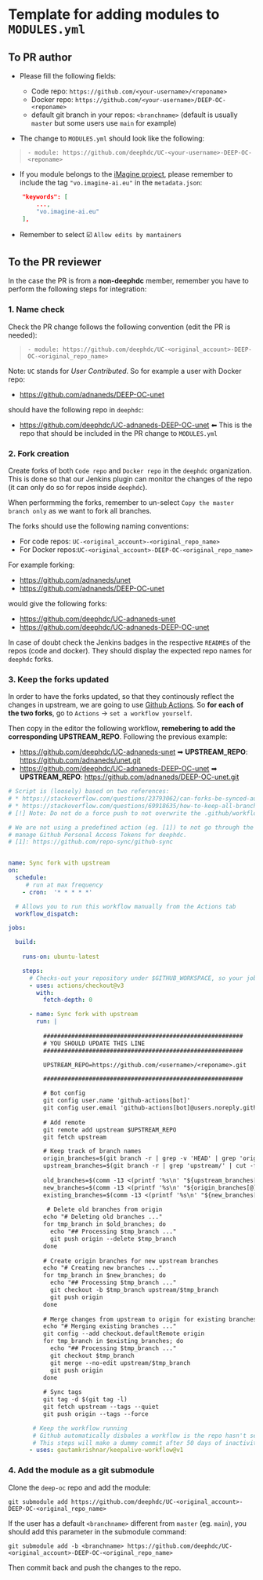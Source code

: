 # Template for adding modules to `MODULES.yml`


## To PR author

* Please fill the following fields:
  - Code repo: `https://github.com/<your-username>/<reponame>`
  - Docker repo: `https://github.com/<your-username>/DEEP-OC-<reponame>`
  - default git branch in your repos: `<branchname>` (default is usually `master` but some users use `main` for example) 

* The change to `MODULES.yml` should look like the following:
> `- module: https://github.com/deephdc/UC-<your-username>-DEEP-OC-<reponame>`

* If you module belongs to the [iMagine project](https://www.imagine-ai.eu/), please remember to include the tag `"vo.imagine-ai.eu"` in the `metadata.json`:
```json
    "keywords": [
        ...,
        "vo.imagine-ai.eu"
    ],
```

* Remember to select :ballot_box_with_check: `Allow edits by mantainers`


## To the PR reviewer
  
In the case the PR is from a **non-deephdc** member, remember you have to perform the following steps for integration:

### 1. Name check

Check the PR change follows the following convention (edit the PR is needed):

> `- module: https://github.com/deephdc/UC-<original_account>-DEEP-OC-<original_repo_name>`

Note: `UC` stands for _User Contributed_.
So for example a user with Docker repo:
- https://github.com/adnaneds/DEEP-OC-unet

should have the following repo in `deephdc`:
- https://github.com/deephdc/UC-adnaneds-DEEP-OC-unet ⬅ This is the repo that should be included in the PR change to `MODULES.yml`

### 2. Fork creation

Create forks of both `Code repo` and `Docker repo` in the `deephdc` organization. 
This is done so that our Jenkins plugin can monitor the changes of the repo (it can only do so for repos inside `deephdc`).

When performming the forks, remember to un-select `Copy the master branch only` as we want to fork all branches.

The forks should use the following naming conventions:
- For code repos: `UC-<original_account>-<original_repo_name>`
- For Docker repos:`UC-<original_account>-DEEP-OC-<original_repo_name>`

For example forking:
- https://github.com/adnaneds/unet
- https://github.com/adnaneds/DEEP-OC-unet

would give the following forks:
- https://github.com/deephdc/UC-adnaneds-unet
- https://github.com/deephdc/UC-adnaneds-DEEP-OC-unet

In case of doubt check the Jenkins badges in the respective `README`s of the repos (code and docker). They should display the expected repo names for `deephdc` forks.

### 3. Keep the forks updated

In order to have the forks updated, so that they continously reflect the changes in upstream, we are going to use [Github Actions](https://github.com/features/actions).
So **for each of the two forks**, go to `Actions` &#8594; `set a workflow yourself`.

Then copy in the editor the following workflow, **remebering to add the corresponding UPSTREAM_REPO**. Following the previous example:
- https://github.com/deephdc/UC-adnaneds-unet ➡ **UPSTREAM_REPO**: https://github.com/adnaneds/unet.git
- https://github.com/deephdc/UC-adnaneds-DEEP-OC-unet ➡ **UPSTREAM_REPO**: https://github.com/adnaneds/DEEP-OC-unet.git

```yaml
# Script is (loosely) based on two references:
# * https://stackoverflow.com/questions/23793062/can-forks-be-synced-automatically-in-github
# * https://stackoverflow.com/questions/69918635/how-to-keep-all-branches-and-tags-in-sync-in-a-fork-or-mirror-repo
# [!] Note: Do not do a force push to not overwrite the .github/workflow/main.yml file.

# We are not using a predefined action (eg. [1]) to not go through the hassle of having to
# manage Github Personal Access Tokens for deephdc.
# [1]: https://github.com/repo-sync/github-sync


name: Sync fork with upstream
on:
  schedule:
     # run at max frequency
    - cron:  '* * * * *'

  # Allows you to run this workflow manually from the Actions tab
  workflow_dispatch:

jobs:

  build:
    
    runs-on: ubuntu-latest

    steps:
      # Checks-out your repository under $GITHUB_WORKSPACE, so your job can access it
      - uses: actions/checkout@v3
        with:
          fetch-depth: 0

      - name: Sync fork with upstream
        run: |
          
          #########################################################
          # YOU SHOULD UPDATE THIS LINE
          #########################################################

          UPSTREAM_REPO=https://github.com/<username>/<reponame>.git

          #########################################################

          # Bot config
          git config user.name 'github-actions[bot]'
          git config user.email 'github-actions[bot]@users.noreply.github.com'
                    
          # Add remote
          git remote add upstream $UPSTREAM_REPO
          git fetch upstream

          # Keep track of branch names
          origin_branches=$(git branch -r | grep -v 'HEAD' | grep 'origin/' | cut -f 2 -d '/')
          upstream_branches=$(git branch -r | grep 'upstream/' | cut -f 2 -d '/')
          
          old_branches=$(comm -13 <(printf '%s\n' "${upstream_branches[@]}" | LC_ALL=C sort) <(printf '%s\n' "${origin_branches[@]}" | LC_ALL=C sort))
          new_branches=$(comm -13 <(printf '%s\n' "${origin_branches[@]}" | LC_ALL=C sort) <(printf '%s\n' "${upstream_branches[@]}" | LC_ALL=C sort))
          existing_branches=$(comm -13 <(printf '%s\n' "${new_branches[@]}" | LC_ALL=C sort) <(printf '%s\n' "${upstream_branches[@]}" | LC_ALL=C sort))
          
           # Delete old branches from origin
          echo "# Deleting old branches ..."
          for tmp_branch in $old_branches; do
            echo "## Processing $tmp_branch ..."
            git push origin --delete $tmp_branch
          done
          
          # Create origin branches for new upstream branches
          echo "# Creating new branches ..."
          for tmp_branch in $new_branches; do
            echo "## Processing $tmp_branch ..."
            git checkout -b $tmp_branch upstream/$tmp_branch
            git push origin
          done
          
          # Merge changes from upstream to origin for existing branches
          echo "# Merging existing branches ..."
          git config --add checkout.defaultRemote origin
          for tmp_branch in $existing_branches; do
            echo "## Processing $tmp_branch ..."
            git checkout $tmp_branch
            git merge --no-edit upstream/$tmp_branch
            git push origin
          done
          
          # Sync tags
          git tag -d $(git tag -l)
          git fetch upstream --tags --quiet
          git push origin --tags --force

       # Keep the workflow running
       # Github automatically disbales a workflow is the repo hasn't seen activity in the last 60 days.
       # This steps will make a dummy commit after 50 days of inactivity to avoid the disabling.
      - uses: gautamkrishnar/keepalive-workflow@v1

```

### 4. Add the module as a git submodule

Clone the `deep-oc` repo and add the module:

```console
git submodule add https://github.com/deephdc/UC-<original_account>-DEEP-OC-<original_repo_name>
```

If the user has a default `<branchname>` different from `master` (eg. `main`), you should add this parameter in the submodule command:

```console
git submodule add -b <branchname> https://github.com/deephdc/UC-<original_account>-DEEP-OC-<original_repo_name>
```

Then commit back and push the changes to the repo.

